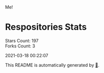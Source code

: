 Me!

# Respositories Stats
Stars Count: 197  
Forks Count: 3

2021-03-18 00:22:07  

This README is automatically generated by [🐰](https://github.com/rnitta/rnitta).
